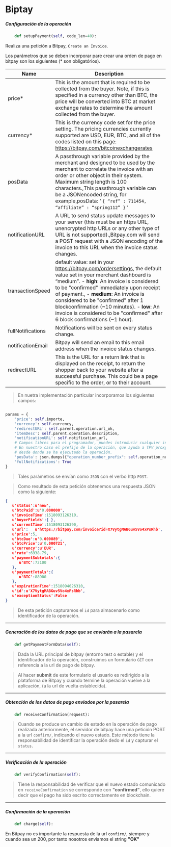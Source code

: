 # Biptay

##### Configuración de la operación

```python
	def setupPayment(self, code_len=40):
```

Realiza una petición a Bitpay, ``Create an Invoice``.

Los parámetros que se deben incorporar pare crear una orden de pago en bitpay son los siguientes (* son obligatórios).


| Name              | Description                                                                                                                                                                                                                                                                                                                                                                                                         |
|-------------------|---------------------------------------------------------------------------------------------------------------------------------------------------------------------------------------------------------------------------------------------------------------------------------------------------------------------------------------------------------------------------------------------------------------------|
| price*            | This is the amount that is required to be collected from the buyer. Note, if this is specified in a currency other than BTC, the price will be converted into BTC at market exchange rates to determine the amount collected from the buyer.                                                                                                                                                                        |
| currency*         | This is the currency code set for the price setting. The pricing currencies currently supported are USD, EUR, BTC, and all of the codes listed on this page: ​https://bitpay.com/bitcoin­exchange­rates                                                                                                                                                                                                              |
| posData           | A passthrough variable provided by the merchant and designed to be used by the merchant to correlate the invoice with an order or other object in their system. Maximum string length is 100 characters.,This passthrough variable can be a JSON­encoded string, for example,posData: ‘ ``{ “ref” : 711454, “affiliate” : “spring112” }`` ‘                                                                             |
| notificationURL   | A URL to send status update messages to your server (this must be an https URL, unencrypted http URLs or any other type of URL is not supported).,Bitpay.com will send a POST request with a JSON encoding of the invoice to this URL when the invoice status changes.                                                                                                                                              |
| transactionSpeed  | default value: set in your ​https://bitpay.com/order­settings​, the default value set in your merchant dashboard is “medium”.  -  **high**: An invoice is considered to be "confirmed" immediately upon receipt of payment., - **medium**: An invoice is considered to be "confirmed" after 1 blockconfirmation (~10 minutes). - **low**: An invoice is considered to be "confirmed" after 6 block confirmations (~1 hour).  |
| fullNotifications | Notifications will be sent on every status change.                                                                                                                                                                                                                                                                                                                                                                  |
| notificationEmail | Bitpay will send an email to this email address when the invoice status changes.                                                                                                                                                                                                                                                                                                                                    |
| redirectURL       | This is the URL for a return link that is displayed on the receipt, to return the shopper back to your website after a successful purchase. This could be a page specific to the order, or to their account.                                                                                                                                                                                                        |

> En nuetra implementación particular incorporamos los siguientes campos:

```python

params = {
    'price': self.importe,
    'currency': self.currency,
    'redirectURL': self.parent.operation.url_ok,
    'itemDesc': self.parent.operation.description,
    'notificationURL': self.notification_url,
    # Campos libres para el programador, puedes introducir cualquier información útil.
    # En nuestro caso el prefijo de la operación, que ayuda a TPV proxy a identificar el servidor
    # desde donde se ha ejecutado la operación.
    'posData': json.dumps({"operation_number_prefix": self.operation_number_prefix})
    'fullNotifications': True
}

```

>Tales parámetros se envían como  ``JSON`` con el verbo http ``POST``. 

>Como resultado de esta petición obtenemos una respuesta JSON como la siguiente:

```json
{  
   u'status':u'new',
   u'btcPaid':u'0.000000',
   u'invoiceTime':1518093126310,
   u'buyerFields':{ },
   u'currentTime':1518093126390,
   u'url':   u'https://bitpay.com/invoice?id=X7VytgMABGuv5Vo4xPsRhb',
   u'price':5,
   u'btcDue':u'0.000889',
   u'btcPrice':u'0.000721',
   u'currency':u'EUR',
   u'rate':6938.79,
   u'paymentSubtotals':{  
      u'BTC':72100
   },
   u'paymentTotals':{  
      u'BTC':88900
   },
   u'expirationTime':1518094026310,
   u'id':u'X7VytgMABGuv5Vo4xPsRhb',
   u'exceptionStatus':False
}
```

>De esta petición capturamos el ``id`` para almacenarlo como identificador de la operación.

---

##### Generación de los datos de pago que se enviarán a la pasarela

```python
	def getPaymentFormData(self):
```

>Dada la URL principal de bitpay (entorno test o estable) y el identificador de la operación, construimos un formulario ``GET`` con referencia a la url de pago de bitpay.

>Al hacer **submit** de este formulario el usuario es redirigido a la plataforma de Bitpay y cuando termine la operación vuelve a la aplicación, (a la url de vuelta establecida).

---

##### Obtención de los datos de pago enviados por la pasarela

```python
	def receiveConfirmation(request):
```

>Cuando se produce un cambio de estado en la operación de pago realizada anteriormente, el servidor de bitpay hace una petición POST a la url ``confirm/``, indicando el nuevo estado. Este método tiene la responsabilidad de identificar la operación dedo el ``id`` y capturar el ``status``.

---


##### Verificación de la operación

```python
	def verifyConfirmation(self):
```

>Tiene la responsabilidad de verificar que el nuevo estado comunicado en ``receiveConfirmation`` se corresponde con **"confirmed"**, ello quiere decir que el pago ha sido escrito correctamente en blockchain.
---

##### Confirmación de la operación

```python
	def charge(self):
```

En Bitpay no es importante la respuesta de la url ``confirm/``, siempre y cuando sea un 200, por tanto nosotros enviamos el string **"OK"**
	
